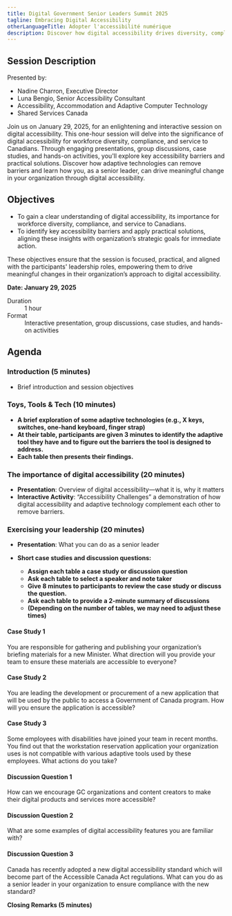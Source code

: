 ```yaml
---
title: Digital Government Senior Leaders Summit 2025
tagline: Embracing Digital Accessibility
otherLanguageTitle: Adopter l'accessibilité numérique
description: Discover how digital accessibility drives diversity, compliance, and service excellence at the Digital Government Senior Leaders Summit 2025. Engage in interactive discussions and practical activities tailored for senior leaders.
---
```


## Session Description

Presented by:

- Nadine Charron, Executive Director
- Luna Bengio, Senior Accessibility Consultant
- Accessibility, Accommodation and Adaptive Computer Technology
- Shared Services Canada

Join us on January 29, 2025, for an enlightening and interactive session on digital accessibility. This one-hour session will delve into the significance of digital accessibility for workforce diversity, compliance, and service to Canadians. Through engaging presentations, group discussions, case studies, and hands-on activities, you'll explore key accessibility barriers and practical solutions. Discover how adaptive technologies can remove barriers and learn how you, as a senior leader, can drive meaningful change in your organization through digital accessibility.

## Objectives

- To gain a clear understanding of digital accessibility, its importance for workforce diversity, compliance, and service to Canadians. 
- To identify key accessibility barriers and apply practical solutions, aligning these insights with organization’s strategic goals for immediate action.

These objectives ensure that the session is focused, practical, and aligned with the participants' leadership roles, empowering them to drive meaningful changes in their organization’s approach to digital accessibility.

**Date: January 29, 2025**

<dl>
	<dt>Duration</dt>
	<dd>1 hour</dd>
	<dt>Format</dt>
	<dd>Interactive presentation, group discussions, case studies, and hands-on activities</dd>
</dl>

## Agenda 

### Introduction (5 minutes)

- Brief introduction and session objectives

### Toys, Tools & Tech (10 minutes)

- **A brief exploration of some adaptive technologies (e.g., X keys, switches, one-hand keyboard, finger strap)**
- **At their table, participants are given 3 minutes to identify the adaptive tool they have and to figure out the barriers the tool is designed to address.**
- **Each table then presents their findings.**

### The importance of digital accessibility (20 minutes)

- **Presentation**: Overview of digital accessibility—what it is, why it matters
- **Interactive Activity**: “Accessibility Challenges” a demonstration of how digital accessibility and adaptive technology complement each other to remove barriers.

### Exercising your leadership (20 minutes)

- **Presentation**: What you can do as a senior leader
- **Short case studies and discussion questions:**

  - **Assign each table a case study or discussion question**
  - **Ask each table to select a speaker and note taker**
  - **Give 8 minutes to participants to review the case study or discuss the question.**
  - **Ask each table to provide a 2-minute summary of discussions**
  - **(Depending on the number of tables, we may need to adjust these times)**

#### Case Study 1

You are responsible for gathering and publishing your organization’s briefing materials for a new Minister. What direction will you provide your team to ensure these materials are accessible to everyone?

#### Case Study 2

You are leading the development or procurement of a new application that will be used by the public to access a Government of Canada program. How will you ensure the application is accessible?

#### Case Study 3

Some employees with disabilities have joined your team in recent months. You find out that the workstation reservation application your organization uses is not compatible with various adaptive tools used by these employees. What actions do you take?

#### Discussion Question 1

How can we encourage GC organizations and content creators to make their digital products and services more accessible?

#### Discussion Question 2

What are some examples of digital accessibility features you are familiar with?

#### Discussion Question 3

Canada has recently adopted a new digital accessibility standard which will become part of the Accessible Canada Act regulations. What can you do as a senior leader in your organization to ensure compliance with the new standard?

**Closing Remarks (5 minutes)**
